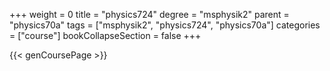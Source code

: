 +++
weight = 0
title = "physics724"
degree = "msphysik2"
parent = "physics70a"
tags = ["msphysik2", "physics724", "physics70a"]
categories = ["course"]
bookCollapseSection = false
+++

{{< genCoursePage >}}

